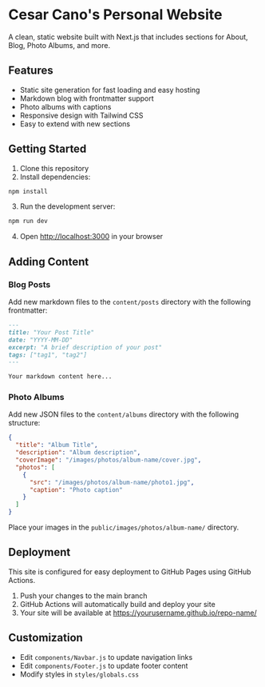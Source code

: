 # Cesar Cano's Personal Website

A clean, static website built with Next.js that includes sections for About, Blog, Photo Albums, and more.

## Features

- Static site generation for fast loading and easy hosting
- Markdown blog with frontmatter support
- Photo albums with captions
- Responsive design with Tailwind CSS
- Easy to extend with new sections

## Getting Started

1. Clone this repository
2. Install dependencies:

```bash
npm install
```

3. Run the development server:

```bash
npm run dev
```

4. Open [http://localhost:3000](http://localhost:3000) in your browser

## Adding Content

### Blog Posts

Add new markdown files to the `content/posts` directory with the following frontmatter:

```markdown
---
title: "Your Post Title"
date: "YYYY-MM-DD"
excerpt: "A brief description of your post"
tags: ["tag1", "tag2"]
---

Your markdown content here...
```

### Photo Albums

Add new JSON files to the `content/albums` directory with the following structure:

```json
{
  "title": "Album Title",
  "description": "Album description",
  "coverImage": "/images/photos/album-name/cover.jpg",
  "photos": [
    {
      "src": "/images/photos/album-name/photo1.jpg",
      "caption": "Photo caption"
    }
  ]
}
```

Place your images in the `public/images/photos/album-name/` directory.

## Deployment

This site is configured for easy deployment to GitHub Pages using GitHub Actions.

1. Push your changes to the main branch
2. GitHub Actions will automatically build and deploy your site
3. Your site will be available at https://yourusername.github.io/repo-name/

## Customization

- Edit `components/Navbar.js` to update navigation links
- Edit `components/Footer.js` to update footer content
- Modify styles in `styles/globals.css`
